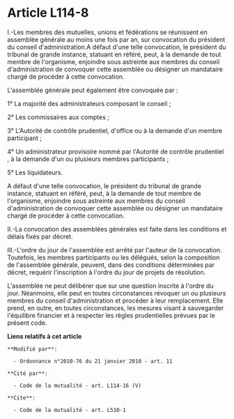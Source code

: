 # Article L114-8

I.-Les membres des mutuelles, unions et fédérations se réunissent en assemblée générale au moins une fois par an, sur
convocation du président du conseil d'administration.A défaut d'une telle convocation, le président du tribunal de grande
instance, statuant en référé, peut, à la demande de tout membre de l'organisme, enjoindre sous astreinte aux membres du
conseil d'administration de convoquer cette assemblée ou désigner un mandataire chargé de procéder à cette convocation.

L'assemblée générale peut également être convoquée par : 

1° La majorité des administrateurs composant le conseil ; 

2° Les commissaires aux comptes ; 

3° L'Autorité de contrôle prudentiel, d'office ou à la demande d'un membre participant ; 

4° Un administrateur provisoire nommé par l'Autorité de contrôle prudentiel , à la demande d'un ou plusieurs membres
participants ; 

5° Les liquidateurs.

A défaut d'une telle convocation, le président du tribunal de grande instance, statuant en référé, peut, à la demande de tout
membre de l'organisme, enjoindre sous astreinte aux membres du conseil d'administration de convoquer cette assemblée ou
désigner un mandataire chargé de procéder à cette convocation. 

II.-La convocation des assemblées générales est faite dans les conditions et délais fixés par décret. 

III.-L'ordre du jour de l'assemblée est arrêté par l'auteur de la convocation. Toutefois, les membres participants ou les
délégués, selon la composition de l'assemblée générale, peuvent, dans des conditions déterminées par décret, requérir
l'inscription à l'ordre du jour de projets de résolution.

L'assemblée ne peut délibérer que sur une question inscrite à l'ordre du jour. Néanmoins, elle peut en toutes circonstances
révoquer un ou plusieurs membres du conseil d'administration et procéder à leur remplacement. Elle prend, en outre, en toutes
circonstances, les mesures visant à sauvegarder l'équilibre financier et à respecter les règles prudentielles prévues par le
présent code.

**Liens relatifs à cet article**

	**Modifié par**:

	  - Ordonnance n°2010-76 du 21 janvier 2010 - art. 11

	**Cité par**:

	  - Code de la mutualité - art. L114-16 (V)

	**Cite**:

	  - Code de la mutualité - art. L510-1
